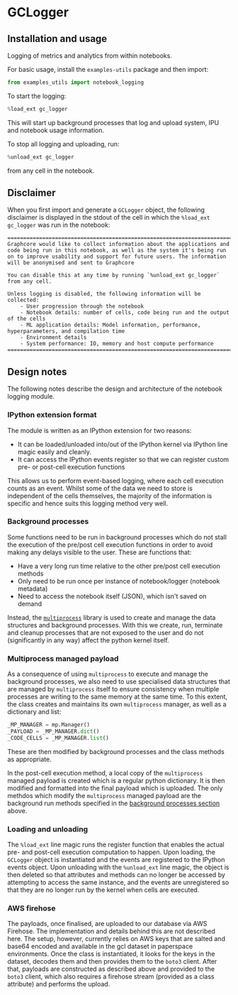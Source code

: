 # GCLogger

## Installation and usage
Logging of metrics and analytics from within notebooks.

For basic usage, install the `examples-utils` package and then import:
```python
from examples_utils import notebook_logging
```

To start the logging:
```python
%load_ext gc_logger
```

This will start up background processes that log and upload system, IPU and notebook usage information.

To stop all logging and uploading, run:
```python
%unload_ext gc_logger
```
from any cell in the notebook.

## Disclaimer

When you first import and generate a `GCLogger` object, the following disclaimer is displayed in the stdout of the cell in which the `%load_ext gc_logger` was run in the notebook:
```
============================================================================================================================================
Graphcore would like to collect information about the applications and code being run in this notebook, as well as the system it's being run 
on to improve usability and support for future users. The information will be anonymised and sent to Graphcore 

You can disable this at any time by running `%unload_ext gc_logger` from any cell.

Unless logging is disabled, the following information will be collected:
	- User progression through the notebook
	- Notebook details: number of cells, code being run and the output of the cells
	- ML application details: Model information, performance, hyperparameters, and compilation time
	- Environment details
	- System performance: IO, memory and host compute performance
=============================================================================================================================================
```

## Design notes

The following notes describe the design and architecture of the notebook logging module.

### IPython extension format
The module is written as an IPython extension for two reasons:
- It can be loaded/unloaded into/out of the IPython kernel via IPython line magic easily and cleanly.
- It can access the IPython events register so that we can register custom pre- or post-cell execution functions

This allows us to perform event-based logging, where each cell execution counts as an event. Whilst some of the data we need to store is independent of the cells themselves, the majority of the information is specific and hence suits this logging method very well. 

### Background processes
Some functions need to be run in background processes which do not stall the execution of the pre/post cell execution functions in order to avoid making any delays visible to the user. These are functions that:
- Have a very long run time relative to the other pre/post cell execution methods
- Only need to be run once per instance of notebook/logger (notebook metadata)
- Need to access the notebook itself (JSON), which isn't saved on demand

Instead, the [`multiprocess`](https://docs.python.org/3/library/multiprocessing.html) library is used to create and manage the data structures and background processes. With this we create, run, terminate and cleanup processes that are not exposed to the user and do not (significantly in any way) affect the python kernel itself.

### Multiprocess managed payload
As a consequence of using `multiprocess` to execute and manage the background processes, we also need to use specialised data structures that are managed by `multiprocess` itself to ensure consistency when multiple processes are writing to the same memory at the same time. To this extent, the class creates and maintains its own `multiprocess` manager, as well as a dictionary and list:
```python 
_MP_MANAGER = mp.Manager()
_PAYLOAD = _MP_MANAGER.dict()
_CODE_CELLS = _MP_MANAGER.list()
```

These are then modified by background processes and the class methods as appropriate. 

In the post-cell execution method, a local copy of the `multiprocess` managed payload is created which is a regular python dictionary. It is then modified and formatted into the final payload which is uploaded. The only methdos which modify the `multiprocess` managed payload are the background run methods specified in the [background processes section](https://github.com/graphcore/examples-utils/blob/7ddb96e4e6ddfc348077c6de3b7a696bc52a8709/examples_utils/notebook_logging/README.md#background-processes) above.

### Loading and unloading

The `%load_ext` line magic runs the register function that enables the actual pre- and post-cell execution computation to happen. Upon loading, the `GCLogger` object is instantiated and the events are registered to the IPython events object. Upon unloading with the `%unload_ext` line magic, the object is then deleted so that attributes and methods can no longer be accessed by attempting to access the same instance, and the events are unregistered so that they are no longer run by the kernel when cells are executed.

### AWS firehose
The payloads, once finalised, are uploaded to our database via AWS Firehose. The implementation and details behind this are not described here. 
The setup, however, currently relies on AWS keys that are salted and base64 encoded and available in the gcl dataset in paperspace environments. Once the class is instantiated, it looks for the keys in the dataset, decodes them and then provides them to the `boto3` client. After that, payloads are constructed as described above and provided to the `boto3` client, which also requires a firehose stream (provided as a class attribute) and performs the upload.
